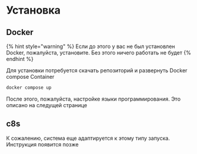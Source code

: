 # Установка



## Docker

{% hint style="warning" %}
Если до этого у вас не был установлен Docker, пожалуйста, установите. Без этого ничего работать не будет
{% endhint %}

Для установки потребуется скачать репозиторий и развернуть Docker compose Container

```sh
docker compose up
```

После этого, пожалуйста, настройке языки программирования. Это описано на следущей странице

## c8s

К сожалению, система еще адаптируется к этому типу запуска. Инструкция появится позже

